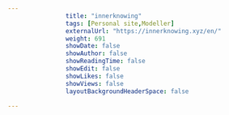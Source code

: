 ---
                title: "innerknowing"
                tags: [Personal site,Modeller]
                externalUrl: "https://innerknowing.xyz/en/"
                weight: 691
                showDate: false
                showAuthor: false
                showReadingTime: false
                showEdit: false
                showLikes: false
                showViews: false
                layoutBackgroundHeaderSpace: false
                ---
